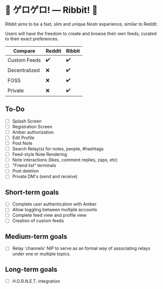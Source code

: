 # 🐸 ゲロゲロ! — Ribbit! 🐸

Ribbit aims to be a fast, slim and unique Nostr experience, similar to Reddit.

Users will have the freedom to create and browse their own feeds, curated to their exact preferences.

| Compare | Reddit | Ribbit |
| ------- | ------ | ------ |
| Custom Feeds  | ✔️  | ✔️  |
| Decentralized | ❌  | ✔️  |
| FOSS  | ❌  | ✔️  |
| Private  | ❌  | ✔️  |



## To-Do
- [ ] Splash Screen
- [ ] Registration Screen
- [ ] Amber authorization
- [ ] Edit Profile
- [ ] Post Note
- [ ] Search Relay(s) for notes, people, #hashtags
- [ ] Feed-style Note Rendering
- [ ] Note interactions (likes, comment replies, zaps, etc)
- [ ] "Friend list" terminals
- [ ] Post deletion
- [ ] Private DM's (send and receive)

## Short-term goals
- [ ] Complete user authentication with Amber
- [ ] Allow toggling between multiple accounts
- [ ] Complete feed view and profile view
- [ ] Creation of custom feeds

## Medium-term goals
- [ ] Relay 'channels' NIP to serve as an formal way of associating relays under one or multiple topics.

## Long-term goals
- [ ] H.O.R.N.E.T. integration
